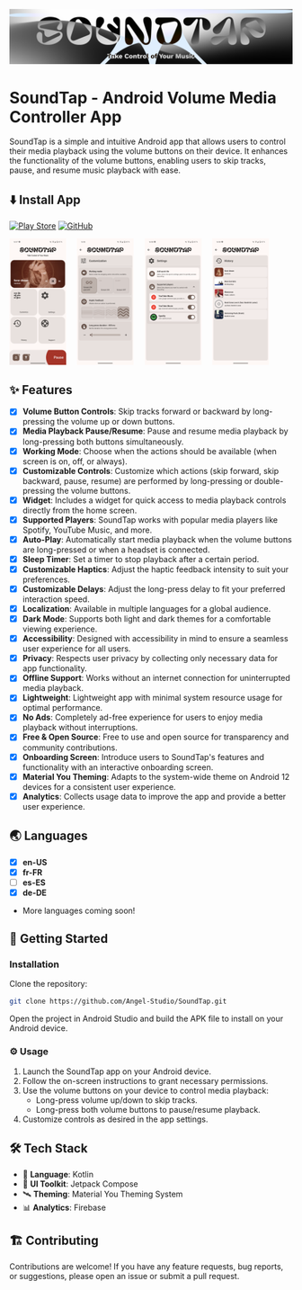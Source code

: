 ![Cover Image](/RESOURCES/Cover-1024x200.png)

# SoundTap - Android Volume Media Controller App

SoundTap is a simple and intuitive Android app that allows users to control their media playback
using the volume buttons on their device. It enhances the functionality of the volume buttons,
enabling users to skip tracks, pause, and resume music playback with ease.

## ⬇️ Install App

[![Play Store](https://img.shields.io/badge/Google_Play-414141?style=for-the-badge&logo=google-play&logoColor=white)](https://play.google.com/store/apps/details?id=fr.angel.soundtap)
[![GitHub](https://img.shields.io/badge/github-%23121011.svg?style=for-the-badge&logo=github&logoColor=white)](https://github.com/Angel-Studio/SoundTap/releases)

<p>
  <img alt="Light" src="./RESOURCES/Screenshot_20240515-160758.png" width="20%">
&nbsp; &nbsp;
  <img alt="Dark" src="./RESOURCES/Screenshot_20240515-160826.png" width="20%">
&nbsp; &nbsp;
  <img alt="Dark" src="./RESOURCES/Screenshot_20240515-160834.png" width="20%">
&nbsp; &nbsp;
  <img alt="Dark" src="./RESOURCES/Screenshot_20240515-160841.png" width="20%">
</p>

## ✨ Features

- [x] **Volume Button Controls**: Skip tracks forward or backward by long-pressing the volume up or
  down buttons.
- [x] **Media Playback Pause/Resume**: Pause and resume media playback by long-pressing both buttons
  simultaneously.
- [x] **Working Mode**: Choose when the actions should be available (when screen is on, off, or
  always).
- [x] **Customizable Controls**: Customize which actions (skip forward, skip backward, pause,
  resume) are performed by long-pressing or double-pressing the volume buttons.
- [x] **Widget**: Includes a widget for quick access to media playback controls directly from the
  home screen.
- [x] **Supported Players**: SoundTap works with popular media players like Spotify, YouTube Music,
  and more.
- [x] **Auto-Play**: Automatically start media playback when the volume buttons are long-pressed or
  when a headset is connected.
- [x] **Sleep Timer**: Set a timer to stop playback after a certain period.
- [x] **Customizable Haptics**: Adjust the haptic feedback intensity to suit your preferences.
- [x] **Customizable Delays**: Adjust the long-press delay to fit your preferred interaction speed.
- [x] **Localization**: Available in multiple languages for a global audience.
- [x] **Dark Mode**: Supports both light and dark themes for a comfortable viewing experience.
- [x] **Accessibility**: Designed with accessibility in mind to ensure a seamless user experience
  for all users.
- [x] **Privacy**: Respects user privacy by collecting only necessary data for app functionality.
- [x] **Offline Support**: Works without an internet connection for uninterrupted media playback.
- [x] **Lightweight**: Lightweight app with minimal system resource usage for optimal performance.
- [x] **No Ads**: Completely ad-free experience for users to enjoy media playback without
  interruptions.
- [x] **Free & Open Source**: Free to use and open source for transparency and community
  contributions.
- [x] **Onboarding Screen**: Introduce users to SoundTap's features and functionality with an
  interactive onboarding screen.
- [x] **Material You Theming**: Adapts to the system-wide theme on Android 12 devices for a
  consistent user experience.
- [x] **Analytics**: Collects usage data to improve the app and provide a better user experience.

## 🌏 Languages

- [x] **en-US**
- [x] **fr-FR**
- [ ] **es-ES**
- [x] **de-DE**
- More languages coming soon!

## 🚀 Getting Started

### Installation

Clone the repository:

```bash
git clone https://github.com/Angel-Studio/SoundTap.git
```

Open the project in Android Studio and build the APK file to install on your Android device.

### :gear: Usage

1. Launch the SoundTap app on your Android device.
2. Follow the on-screen instructions to grant necessary permissions.
3. Use the volume buttons on your device to control media playback:
	- Long-press volume up/down to skip tracks.
	- Long-press both volume buttons to pause/resume playback.
4. Customize controls as desired in the app settings.

## :hammer_and_wrench: Tech Stack

- :dart: **Language**: Kotlin
- :art: **UI Toolkit**: Jetpack Compose
- :artificial_satellite: **Theming**: Material You Theming System
- :bar_chart: **Analytics**: Firebase

## 🏗️ Contributing

Contributions are welcome! If you have any feature requests, bug reports, or suggestions, please
open an issue or submit a pull request.
